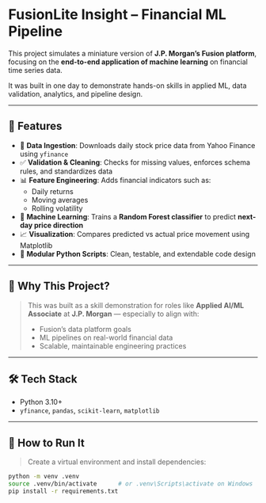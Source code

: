 # FusionLite Insight – Financial ML Pipeline

This project simulates a miniature version of **J.P. Morgan’s Fusion platform**, focusing on the **end-to-end application of machine learning** on financial time series data.

It was built in one day to demonstrate hands-on skills in applied ML, data validation, analytics, and pipeline design.

---

## 📌 Features

- 🔄 **Data Ingestion**: Downloads daily stock price data from Yahoo Finance using `yfinance`
- ✅ **Validation & Cleaning**: Checks for missing values, enforces schema rules, and standardizes data
- 📊 **Feature Engineering**: Adds financial indicators such as:
  - Daily returns
  - Moving averages
  - Rolling volatility
- 🧠 **Machine Learning**: Trains a **Random Forest classifier** to predict **next-day price direction**
- 📈 **Visualization**: Compares predicted vs actual price movement using Matplotlib
- 🧪 **Modular Python Scripts**: Clean, testable, and extendable code design

---

## 🧠 Why This Project?

> This was built as a skill demonstration for roles like **Applied AI/ML Associate** at **J.P. Morgan** — especially to align with:
> - Fusion’s data platform goals
> - ML pipelines on real-world financial data
> - Scalable, maintainable engineering practices

---

## 🛠️ Tech Stack

- Python 3.10+
- `yfinance`, `pandas`, `scikit-learn`, `matplotlib`

---

## 🚀 How to Run It

> Create a virtual environment and install dependencies:

```bash
python -m venv .venv
source .venv/bin/activate      # or .venv\Scripts\activate on Windows
pip install -r requirements.txt
